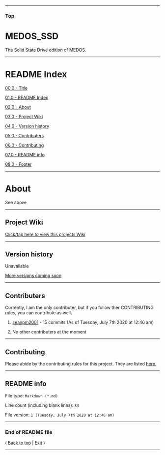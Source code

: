 
***

### Top

# MEDOS_SSD
The Solid State Drive edition of MEDOS.

***

# README Index

[00.0 - Title](#MEDOS_SSD)

[01.0 - README Index](#README-Index)

[02.0 - About](#About)

[03.0 - Project Wiki](#Project-Wiki)

[04.0 - Version history](#Version-history)

[05.0 - Contributers](#Contributers)

[06.0 - Contributing](#Contributing)

[07.0 - README info](#README-info)

[08.0 - Footer](#End-of-README-file)

***

# About

See above

***

## Project Wiki

[Click/tap here to view this projects Wiki](https://github.com/seanpm2001/MEDOS_SSD/Wiki/)

***

## Version history

Unavailable

[More versions coming soon](https://www.example.com/)

***

## Contributers

Currently, I am the only contributer, but if you follow ther CONTRIBUTING rules, you can contribute as well.

1. [seanpm2001](https://github.com/seanpm2001/) - 15 commits (As of Tuesday, July 7th 2020 at 12:46 am)

2. No other contributers at the moment

***

## Contributing

Please abide by the contributing rules for this project. They are listed [here.](https://github.com/seanpm2001/MEDOS_SSD/blob/master/CONTRIBUTING.md)

***

## README info

File type: `Markdown (*.md)`

Line count (including blank lines): `84`

File version: `1 (Tuesday, July 7th 2020 at 12:46 am)`

***

### End of README file

( [Back to top](#Top) | [Exit](https://github.com) )

***
